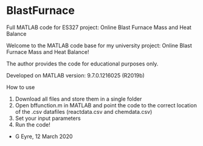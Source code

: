 # BlastFurnace

Full MATLAB code for ES327 project: Online Blast Furnace Mass and Heat Balance

Welcome to the MATLAB code base for my university project: Online Blast Furnace Mass and Heat Balance!

The author provides the code for educational purposes only.

Developed on MATLAB version: 9.7.0.1216025 (R2019b)

How to use
1) Download all files and store them in a single folder
2) Open bffunction.m in MATLAB and point the code to the correct location of the .csv datafiles (reactdata.csv and chemdata.csv)
3) Set your input parameters
4) Run the code!

- G Eyre, 12 March 2020
